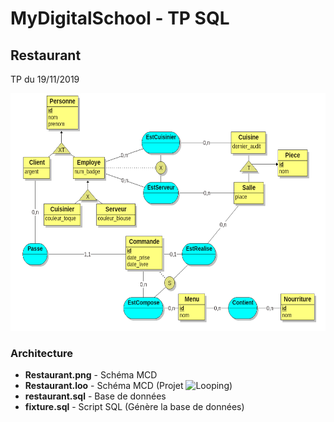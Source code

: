 # MyDigitalSchool - TP SQL

## Restaurant

TP du 19/11/2019

<kbd><img width="620" height="380" src="Restaurant.png" /></kbd>

### Architecture ###

* **Restaurant.png** - Schéma MCD
* **Restaurant.loo** - Schéma MCD (Projet ![Looping](https://www.looping-mcd.fr/))
* **restaurant.sql** - Base de données
* **fixture.sql** - Script SQL (Génère la base de données)
